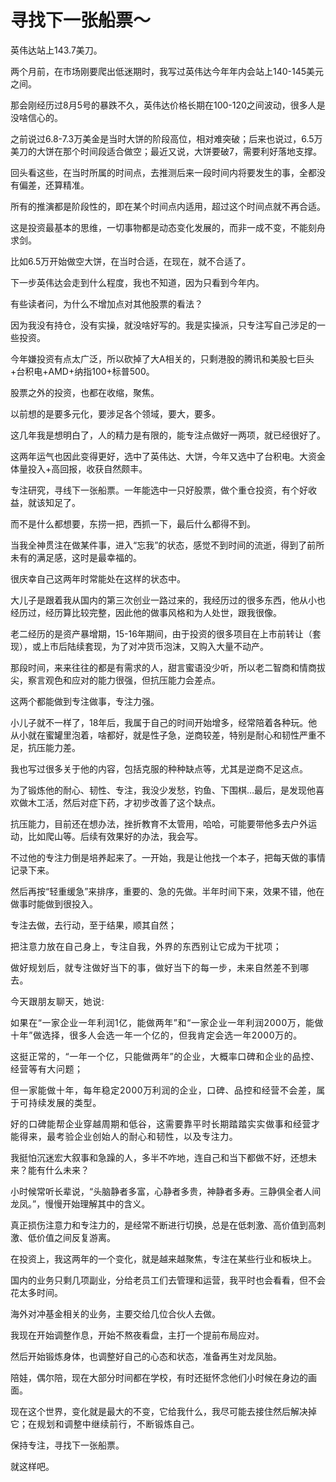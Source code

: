 # 寻找下一张船票～

<p style="visibility: visible;">英伟达站上143.7美刀。</p><p style="visibility: visible;">两个月前，在市场刚要爬出低迷期时，我写过英伟达今年年内会站上140-145美元之间。</p><p style="visibility: visible;"><span style="background-color: transparent; caret-color: var(--weui-BRAND); visibility: visible;">那会刚经历过8月5号的暴跌不久，英伟达价格长期在100-120之间波动，很多人是没啥信心的</span><span style="background-color: transparent; letter-spacing: 0.034em; caret-color: var(--weui-BRAND); visibility: visible;">。</span></p><p style="visibility: visible;">之前说过6.8-7.3万美金是当时大饼的阶段高位，相对难突破；后来也说过，6.5万美刀的大饼在那个时间段适合做空；最近又说，大饼要破7，需要利好落地支撑。</p><p style="visibility: visible;">回头看这些，在当时所属的时间点，去推测后来一段时间内将要发生的事，全都没有偏差，还算精准。</p><p dir="ltr" style="visibility: visible;">所有的推演都是阶段性的，即在某个时间点内适用，超过这个时间点就不再合适。</p><p dir="ltr" style="visibility: visible;">这是投资最基本的思维，一切事物都是动态变化发展的，而非一成不变，不能刻舟求剑。</p><p dir="ltr" style="visibility: visible;">比如6.5万开始做空大饼，在当时合适，在现在，就不合适了。</p><p style="visibility: visible;">下一步英伟达会走到什么程度，我也不知道，因为只看到今年内。</p><p style="visibility: visible;">有些读者问，为什么不增加点对其他股票的看法？</p><p style="visibility: visible;">因为我没有持仓，没有实操，就没啥好写的。我是实操派，只专注写自己涉足的一些投资。</p><p style="visibility: visible;">今年嫌投资有点太广泛，所以砍掉了大A相关的，只剩港股的腾讯和美股七巨头+台积电+AMD+纳指100+标普500。</p><p style="visibility: visible;">股票之外的投资，也都在收缩，聚焦。</p><p style="visibility: visible;">以前想的是要多元化，要涉足各个领域，要大，要多。</p><p style="visibility: visible;">这几年我是想明白了，人的精力是有限的，能专注点做好一两项，就已经很好了。</p><p style="visibility: visible;">这两年运气也因此变得更好，选中了英伟达、大饼，今年又选中了台积电。大资金体量投入+高回报，收获自然颇丰。</p><p style="visibility: visible;">专注研究，寻线下一张船票。一年能选中一只好股票，做个重仓投资，有个好收益，就该知足了。</p><p>而不是什么都想要，东捞一把，西抓一下，最后什么都得不到。</p><p>当我全神贯注在做某件事，进入“忘我”的状态，感觉不到时间的流逝，得到了前所未有的满足感，这时是最幸福的。</p><p>很庆幸自己这两年时常能处在这样的状态中。</p><p>大儿子是跟着我从国内的第三次创业一路过来的，我经历过的很多东西，他从小也经历过，经历算比较完整，因此他的做事风格和为人处世，跟我很像。</p><p>老二经历的是资产暴增期，15-16年期间，由于投资的很多项目在上市前转让（套现），或上市后陆续套现，为了对冲货币泡沫，又购入大量不动产。</p><p>那段时间，来来往往的都是有需求的人，甜言蜜语没少听，所以老二智商和情商拔尖，察言观色和应对的能力很强，但抗压能力会差点。</p><p>这两个都能做到专注做事，专注力强。</p><p>小儿子就不一样了，18年后，我属于自己的时间开始增多，经常陪着各种玩。他从小就在蜜罐里泡着，啥都好，就是性子急，逆商较差，特别是耐心和韧性严重不足，抗压能力差。</p><p>我也写过很多关于他的内容，包括克服的种种缺点等，尤其是逆商不足这点。</p><p>为了锻炼他的耐心、韧性、专注，我没少发愁，钓鱼、下围棋…最后，是发现他喜欢做木工活，然后对症下药，才初步改善了这个缺点。</p><p>抗压能力，目前还在想办法，挫折教育不太管用，哈哈，可能要带他多去户外运动，比如爬山等。后续有效果好的办法，我会写。</p><p>不过他的专注力倒是培养起来了。一开始，我是让他找一个本子，把每天做的事情记录下来。</p><p>然后再按“轻重缓急”来排序，重要的、急的先做。半年时间下来，效果不错，他在做事时能做到很投入。</p><p>专注去做，去行动，至于结果，顺其自然；</p><p><span style="background-color: transparent;caret-color: var(--weui-BRAND);letter-spacing: 0.034em;">把注意力放在自己身上，专注自我，外界的东西别让它成为干扰项；</span></p><p><span style="background-color: transparent;caret-color: var(--weui-BRAND);letter-spacing: 0.034em;">做好规划后，就专注做好当下的事，做好当下的每一步，未来自然差不到哪去。</span></p><p><span style="letter-spacing: 0.578px;">今天跟朋友聊天，她说:</span></p><p><span style="letter-spacing: 0.578px;">如果在“一家企业一年利润1亿，能做两年”和“一家企业一年利润2000万，能做十年”做选择，很多人会选一年一个亿的，</span><span style="letter-spacing: 0.578px;background-color: transparent;caret-color: var(--weui-BRAND);">但我肯定会选一年2000万的。</span></p><p><span style="letter-spacing: 0.578px;">这挺正常的，“一年一个亿，只能做两年”的企业，大概率口碑和企业的品控、经营等有大问题；</span></p><p><span style="letter-spacing: 0.578px;">但一家能做十年，每年稳定2000万利润的企业，口碑、品控和经营不会差，属于可持续发展的类型。</span></p><p><span style="letter-spacing: 0.578px;">好的口碑能帮企业穿越周期和低谷，这需要靠平时长期踏踏实实做事和经营才能得来，最考验企业创始人的耐心和韧性，以及专注力。</span></p><p>我挺怕沉迷宏大叙事和急躁的人，多半不咋地，连自己和当下都做不好，还想未来？能有什么未来？</p><p>小时候常听长辈说，“头脑静者多富，心静者多贵，神静者多寿。三静俱全者人间龙凤。”，慢慢开始理解其中的含义。</p><p>真正损伤注意力和专注力的，是经常不断进行切换，总是在低刺激、高价值到高刺激、低价值之间反复游离。</p><p>在投资上，我这两年的一个变化，就是越来越聚焦，专注在某些行业和板块上。</p><p>国内的业务只剩几项副业，分给老员工们去管理和运营，我平时也会看看，但不会花太多时间。</p><p>海外对冲基金相关的业务，主要交给几位合伙人去做。</p><p>我现在开始调整作息，开始不熬夜看盘，主打一个提前布局应对。</p><p>然后开始锻炼身体，也调整好自己的心态和状态，准备再生对龙凤胎。</p><p>陪娃，偶尔陪，现在大部分时间都在学校，有时还挺怀念他们小时候在身边的画面。</p><p>现在这个世界，变化就是最大的不变，它给我什么，我尽可能去接住然后解决掉它；<span style="font-size: var(--articleFontsize);letter-spacing: 0.034em;">在规划和调整中继续前行，不断锻炼自己。</span></p><p>保持专注，寻找下一张船票。</p><p style="margin-bottom: 0px;">就这样吧。</p><p style="display: none;"><mp-style-type data-value="3"></mp-style-type></p>